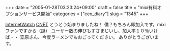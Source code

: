 +++
date = "2005-01-28T03:23:24+09:00"
draft = false
title = "mixi有料オプションサービス開始"
categories = ["ceo_diary"]
slug = "1345"
+++

<a href="http://internet.watch.impress.co.jp/cda/news/2005/01/27/6241.html" target="_blank">InternetWatch</a>
<a href="http://japan.cnet.com/news/media/story/0,2000047715,20080306,00.htm" target="_blank">CNET</a>
とうとう始まりましたね！
僕？もちろん即加入です。mixiファンですから（謎）
ユーザー数の伸びもすさまじいし、加入率１０％いけば・・
笠原さん、今度ラーメンでもおごってください。
ありがとうございます。
